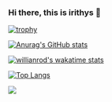 ### Hi there, this is irithys 👋

[![trophy](https://github-profile-trophy.vercel.app/?username=irithys)](https://github.com/ryo-ma/github-profile-trophy)

[![Anurag's GitHub stats](https://github-readme-stats.vercel.app/api?username=irithys)](https://github.com/anuraghazra/github-readme-stats)

[![willianrod's wakatime stats](https://github-readme-stats.vercel.app/api/wakatime?username=irithys)](https://github.com/anuraghazra/github-readme-stats)

[![Top Langs](https://github-readme-stats.vercel.app/api/top-langs/?username=irithys&layout=compact)](https://github.com/anuraghazra/github-readme-stats)

<a href="https://github.com/anuraghazra/github-readme-stats">
  <img align="center" src="https://github-readme-stats.vercel.app/api?username=irithys" />
</a>
